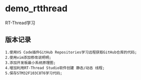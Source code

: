# demo_rtthread
RT-Thread学习

## 版本记录
    1.使用VS Code插件GitHub Repositories学习远程获取GitHub仓库的代码;
    2.使用vim添加修改说明明;
    3.添加开发板最小系统原理图;
    4.增加利用RT-Thread Studio软件创建 静态/动态 线程;
    5.保存STM32F103C8T6学习代码;
